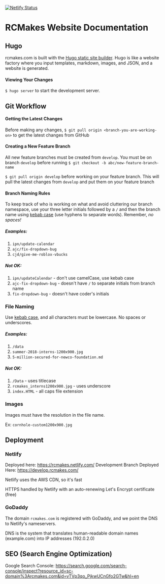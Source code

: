 [![Netlify Status](https://api.netlify.com/api/v1/badges/eb482406-a9c2-4edf-898f-ba1ba8a29dcb/deploy-status)](https://app.netlify.com/sites/rcmakes/deploys)

# RCMakes Website Documentation

## Hugo

rcmakes.com is built with the [Hugo static site builder](gohugo.io). Hugo is like a website factory where you input templates, markdown, images, and JSON, and a website is generated.

#### Viewing Your Changes

`$ hugo server` to start the development server.

## Git Workflow

#### Getting the Latest Changes

Before making any changes, `$ git pull origin <branch-you-are-working-on>` to get the latest changes from GitHub

#### Creating a New Feature Branch

All new feature branches must be created from `develop`. You must be on branch `develop` before running `$ git checkout -b abc/new-feature-branch-name`

`$ git pull origin develop` before working on your feature branch. This will pull the latest changes from `develop` and put them on your feature branch

#### Branch Naming Rules

To keep track of who is working on what and avoid cluttering our branch namespace, use your three letter initials followed by a `/` and then the branch name using [kebab case](http://wiki.c2.com/?KebabCase) (use hyphens to separate words). Remember, *no spaces!*

##### Examples:

1. `ipn/update-calendar`
2. `ajc/fix-dropdown-bug`
3. `cjd/give-me-roblox-vbucks`

##### Not OK:

1. `ipn/updateCalendar` - don't use camelCase, use kebab case
2. `ajc-fix-dropdown-bug` - doesn't have `/` to separate initials from branch name
3. `fix-dropdown-bug` - doesn't have coder's initials

### File Naming

Use [kebab case](http://wiki.c2.com/?KebabCase), and all characters must be lowercase. No spaces or underscores.

##### Examples:

1. `/data`
2. `summer-2018-interns-1200x900.jpg`
3. `5-million-secured-for-newco-foundation.md`

##### Not OK:

1. `/Data` - uses titlecase
2. `rcmakes_interns1200x900.jpg` - uses underscore
3. `index.HTML` - all caps file extension

### Images

Images must have the resolution in the file name.

Ex: `cornhole-custom1200x900.jpg`

## Deployment

### Netlify

Deployed here: https://rcmakes.netlify.com/
Development Branch Deployed Here: https://develop.rcmakes.com/

Netlify uses the AWS CDN, so it's fast

HTTPS handled by Netlify with an auto-renewing Let's Encrypt certificate (free)

### GoDaddy

The domain `rcmakes.com` is registered with GoDaddy, and we point the DNS to Netlify's nameservers.

DNS is the system that translates human-readable domain names (example.com) into IP addresses (192.0.2.0)

## SEO (Search Engine Optimization)

Google Search Console: https://search.google.com/search-console/inspect?resource_id=sc-domain%3Arcmakes.com&id=vTVp3qo_PjkwUCnGfo2GTw&hl=en
